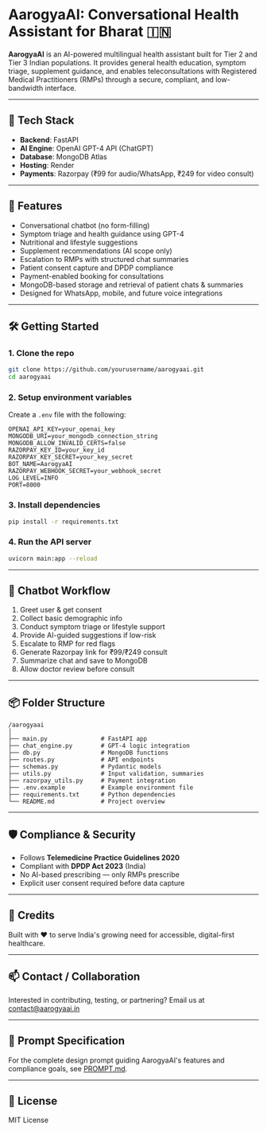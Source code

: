 # AarogyaAI: Conversational Health Assistant for Bharat 🇮🇳

**AarogyaAI** is an AI-powered multilingual health assistant built for Tier 2 and Tier 3 Indian populations. It provides general health education, symptom triage, supplement guidance, and enables teleconsultations with Registered Medical Practitioners (RMPs) through a secure, compliant, and low-bandwidth interface.

---

## 🔧 Tech Stack
- **Backend**: FastAPI
- **AI Engine**: OpenAI GPT-4 API (ChatGPT)
- **Database**: MongoDB Atlas
- **Hosting**: Render
- **Payments**: Razorpay (₹99 for audio/WhatsApp, ₹249 for video consult)

---

## 🚀 Features
- Conversational chatbot (no form-filling)
- Symptom triage and health guidance using GPT-4
- Nutritional and lifestyle suggestions
- Supplement recommendations (AI scope only)
- Escalation to RMPs with structured chat summaries
- Patient consent capture and DPDP compliance
- Payment-enabled booking for consultations
- MongoDB-based storage and retrieval of patient chats & summaries
- Designed for WhatsApp, mobile, and future voice integrations

---

## 🛠️ Getting Started

### 1. Clone the repo
```bash
git clone https://github.com/yourusername/aarogyaai.git
cd aarogyaai
```

### 2. Setup environment variables
Create a `.env` file with the following:
```env
OPENAI_API_KEY=your_openai_key
MONGODB_URI=your_mongodb_connection_string
MONGODB_ALLOW_INVALID_CERTS=false
RAZORPAY_KEY_ID=your_key_id
RAZORPAY_KEY_SECRET=your_key_secret
BOT_NAME=AarogyaAI
RAZORPAY_WEBHOOK_SECRET=your_webhook_secret
LOG_LEVEL=INFO
PORT=8000
```

### 3. Install dependencies
```bash
pip install -r requirements.txt
```

### 4. Run the API server
```bash
uvicorn main:app --reload
```

---

## 💬 Chatbot Workflow
1. Greet user & get consent
2. Collect basic demographic info
3. Conduct symptom triage or lifestyle support
4. Provide AI-guided suggestions if low-risk
5. Escalate to RMP for red flags
6. Generate Razorpay link for ₹99/₹249 consult
7. Summarize chat and save to MongoDB
8. Allow doctor review before consult

---

## 📦 Folder Structure
```
/aarogyaai
│
├── main.py               # FastAPI app
├── chat_engine.py        # GPT-4 logic integration
├── db.py                 # MongoDB functions
├── routes.py             # API endpoints
├── schemas.py            # Pydantic models
├── utils.py              # Input validation, summaries
├── razorpay_utils.py     # Payment integration
├── .env.example          # Example environment file
├── requirements.txt      # Python dependencies
└── README.md             # Project overview
```

---

## 🛡️ Compliance & Security
- Follows **Telemedicine Practice Guidelines 2020**
- Compliant with **DPDP Act 2023** (India)
- No AI-based prescribing — only RMPs prescribe
- Explicit user consent required before data capture

---

## 🙌 Credits
Built with ❤️ to serve India's growing need for accessible, digital-first healthcare.

---

## 📫 Contact / Collaboration
Interested in contributing, testing, or partnering?
Email us at [contact@aarogyaai.in](mailto:contact@aarogyaai.in)

---

## 📜 Prompt Specification
For the complete design prompt guiding AarogyaAI's features and compliance goals, see [PROMPT.md](PROMPT.md).

---

## 🏁 License
MIT License
